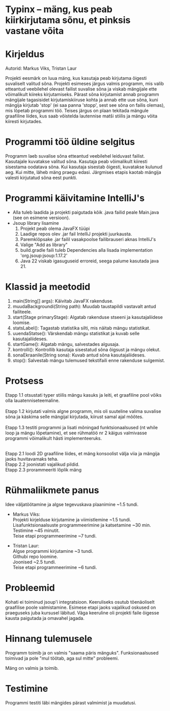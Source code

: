 # Typinx – mäng, kus peab kiirkirjutama sõnu, et pinksis vastane võita

# Kirjeldus
Autorid: Markus Viks, Tristan Laur

Projekti eesmärk on luua mäng, kus kasutaja peab kirjutama õigesti suvaliselt valitud sõna. Projekti esimeses järgus valmis programm, mis valib etteantud veebilehel olevast
failist suvalise sõna ja viskab mängijale ette võimalikult kiireks kirjutamiseks. Pärast sõna kirjutamist annab programm mängijale tagasisidet kirjutamiskiiruse kohta ja annab ette uue
sõna, kuni mängija kirjutab 'stop' (ei saa panna 'stopp', sest see sõna on failis olemas), mis lõpetab programmi töö. Teises järgus on plaan tekitada mängule graafiline liides, kus saab võistelda lautennise matši stiilis ja mängu võita kiiresti kirjutades.

# Programmi töö üldine selgitus

Programm laeb suvalise sõna etteantud veebilehel leiduvast failist.
Kasutajale kuvatakse valitud sõna.
Kasutaja peab võimalikult kiiresti sisestama oodatava sõna.
Kui kasutaja sisestab õigesti, kuvatakse kulunud aeg. Kui mitte, läheb mäng praegu edasi. Järgmises etapis kaotab mängija valesti kirjutatud sõna eest punkti.



# Programmi käivitamine IntelliJ's
- Alla tuleb laadida ja projekti paigutada kõik .java failid peale Main.java (see on esimene versioon).
- Jsoup library lisamine
  1. Projekt peab olema JavaFX tüüpi
  2. Laadige repos olev .jar fail IntelliJ projekti juurkausta.
  3. Paremklõpsake .jar failil vasakpoolse failibrauseri aknas IntelliJ's
  4. Valige "Add as library"
  5. build.gradle faili tuleb Dependencies alla lisada implementation 'org.jsoup:jsoup:1.17.2'
  6. Java 22 viskab igasuguseid erroreid, seega palume kasutada java 21.

  

# Klassid ja meetodid
1. main(String[] args): Käivitab JavaFX rakenduse.
2. muudaBackgroundi(String path): Muudab taustapildi vastavalt antud failiteele.
3. start(Stage primaryStage): Algatab rakenduse stseeni ja kasutajaliidese loomise.
4. statsLabel(): Tagastab statistika silti, mis näitab mängu statistikat.
5. uuendaStatse(): Värskendab mängu statistikat ja kuvab selle kasutajaliideses.
6. startGame(): Algatab mängu, salvestades algusaja.
7. kontrolli(): Kontrollib kasutaja sisestatud sõna õigsust ja mängu olekut.
8. sonaEkraanile(String sona): Kuvab antud sõna kasutajaliideses.
9. stop(): Salvestab mängu tulemused tekstifaili enne rakenduse sulgemist.


# Protsess

Etapp 1.1 otsustati typer stiilis mängu kasuks ja leiti, et graafiline pool võiks olla lauatenniseteemaline.<br />
<br />
Etapp 1.2 kirjutati valmis algne programm, mis oli suuteline valima suvalise sõna ja käskima selle mängijal kirjutada, kiirust samal ajal mõõtes.<br />
<br />
Etapp 1.3 testiti programmi ja lisati mõningad funktsionaalsused (nt while loop ja mängu lõpetamine), et see rühmatöö nr 2 käigus valmivasse programmi võimalikult hästi implementeeruks.<br />
<br />

Etapp 2.1 loodi 2D graafiline liides, et mäng konsoolist välja viia ja mängija jaoks huvitavamaks teha.<br />
Etapp 2.2 joonistati vajalikud pildid.<br />
Etapp 2.3 prorammeeriti lõplik mäng<br />


# Rühmaliikmete panus
Idee väljatöötamine ja algse tegevuskava plaanimine ~1.5 tundi.

- Markus Viks:<br />
Projekti kirjelduse kirjutamine ja viimistlemine ~1.5 tundi.<br />
Lisafunktsionaalsuste programmeerimine ja katsetamine ~30 min.<br />
Testimine ~45 minutit.<br />
Teise etapi programmeerimine ~7 tundi.

- Tristan Laur:<br />
Algse programmi kirjutamine ~3 tundi.<br />
Githubi repo loomine.<br />
Joonised ~2.5 tundi.<br />
Teise etapi programmeerimine ~6 tundi.

# Probleemid
Kohati ei toiminud jsoup'i integratsioon.
Keeruliseks osutub tõenäoliselt graafilise poole valmistamine. Esimese etapi jaoks vajalikud oskused on praeguseks juba kursusel läbitud.
Väga keeruline oli projekti faile õigesse kausta paigutada ja omavahel jagada.


# Hinnang tulemusele
Programm toimib ja on valmis "saama päris mänguks". Funksionaalsused toimivad ja pole "mul töötab, aga sul mitte" probleemi.

Mäng on valmis ja toimib.

# Testimine
Programmi testiti läbi mängides pärast valmimist ja muudatusi.

